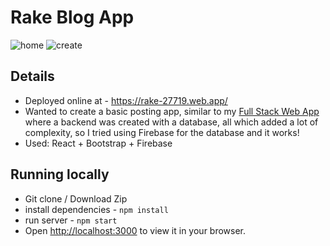 # Rake Blog App
![home](https://github.com/user-attachments/assets/b27f01c9-780d-4082-b3f9-f7c7c0545dfb)
![create](https://github.com/user-attachments/assets/b4be21c1-e4ae-4975-a2c8-51de7034c532)

## Details
- Deployed online at - https://rake-27719.web.app/
- Wanted to create a basic posting app, similar to my [Full Stack Web App](https://github.com/arman-101/posting-full-stack-web) where a backend was created with a database, all which added a lot of complexity, so I tried using Firebase for the database and it works!
- Used: React + Bootstrap + Firebase

## Running locally
- Git clone / Download Zip
- install dependencies - `npm install`
- run server - `npm start`
- Open [http://localhost:3000](http://localhost:3000) to view it in your browser.
